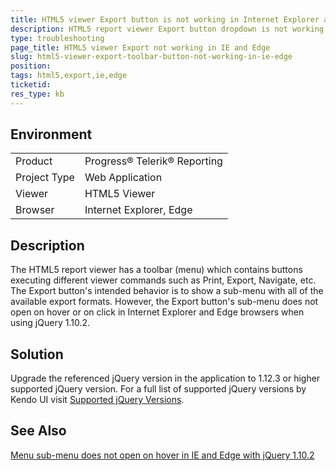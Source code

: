 ```yaml
---
title: HTML5 viewer Export button is not working in Internet Explorer and Edge browsers
description: HTML5 report viewer Export button dropdown is not working in Internet Explorer and Edge browsers
type: troubleshooting
page_title: HTML5 viewer Export not working in IE and Edge
slug: html5-viewer-export-toolbar-button-not-working-in-ie-edge
position: 
tags: html5,export,ie,edge
ticketid: 
res_type: kb
---
```


## Environment
<table>
	<tr>
		<td>Product</td>
		<td>Progress® Telerik® Reporting</td>
	</tr>
	<tr>
		<td>Project Type</td>
		<td>Web Application</td>
	</tr>
	<tr>
		<td>Viewer</td>
		<td>HTML5 Viewer</td>
	</tr>
	<tr>
		<td>Browser</td>
		<td>Internet Explorer, Edge</td>
	</tr>
</table>


## Description
The HTML5 report viewer has a toolbar (menu) which contains buttons executing different viewer commands such as Print, Export, Navigate, etc.
The Export button's intended behavior is to show a sub-menu with all of the available export formats.
However, the Export button's sub-menu does not open on hover or on click in Internet Explorer and Edge browsers when using jQuery 1.10.2.

## Solution
Upgrade the referenced jQuery version in the application to 1.12.3 or higher supported jQuery version. For a full list of supported jQuery versions by Kendo UI visit [Supported jQuery Versions](https://docs.telerik.com/kendo-ui/intro/supporting/jquery-support).

## See Also

[Menu sub-menu does not open on hover in IE and Edge with jQuery 1.10.2](https://github.com/telerik/kendo-ui-core/issues/3717)
